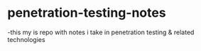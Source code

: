 # penetration-testing-notes
-this my is repo with notes i take in penetration testing & related technologies

